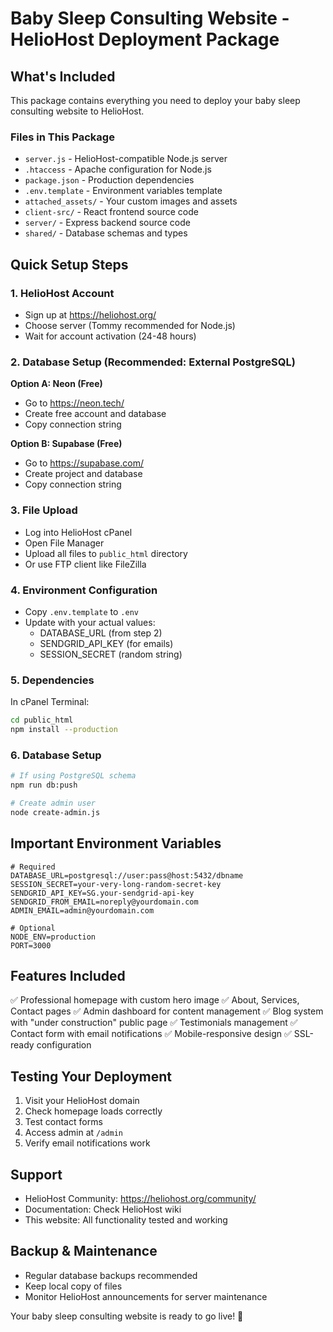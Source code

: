 # Baby Sleep Consulting Website - HelioHost Deployment Package

## What's Included
This package contains everything you need to deploy your baby sleep consulting website to HelioHost.

### Files in This Package
- `server.js` - HelioHost-compatible Node.js server
- `.htaccess` - Apache configuration for Node.js
- `package.json` - Production dependencies
- `.env.template` - Environment variables template
- `attached_assets/` - Your custom images and assets
- `client-src/` - React frontend source code
- `server/` - Express backend source code
- `shared/` - Database schemas and types

## Quick Setup Steps

### 1. HelioHost Account
- Sign up at https://heliohost.org/
- Choose server (Tommy recommended for Node.js)
- Wait for account activation (24-48 hours)

### 2. Database Setup (Recommended: External PostgreSQL)
**Option A: Neon (Free)**
- Go to https://neon.tech/
- Create free account and database
- Copy connection string

**Option B: Supabase (Free)**
- Go to https://supabase.com/
- Create project and database
- Copy connection string

### 3. File Upload
- Log into HelioHost cPanel
- Open File Manager
- Upload all files to `public_html` directory
- Or use FTP client like FileZilla

### 4. Environment Configuration
- Copy `.env.template` to `.env`
- Update with your actual values:
  - DATABASE_URL (from step 2)
  - SENDGRID_API_KEY (for emails)
  - SESSION_SECRET (random string)

### 5. Dependencies
In cPanel Terminal:
```bash
cd public_html
npm install --production
```

### 6. Database Setup
```bash
# If using PostgreSQL schema
npm run db:push

# Create admin user
node create-admin.js
```

## Important Environment Variables

```env
# Required
DATABASE_URL=postgresql://user:pass@host:5432/dbname
SESSION_SECRET=your-very-long-random-secret-key
SENDGRID_API_KEY=SG.your-sendgrid-api-key
SENDGRID_FROM_EMAIL=noreply@yourdomain.com
ADMIN_EMAIL=admin@yourdomain.com

# Optional
NODE_ENV=production
PORT=3000
```

## Features Included
✅ Professional homepage with custom hero image
✅ About, Services, Contact pages
✅ Admin dashboard for content management
✅ Blog system with "under construction" public page
✅ Testimonials management
✅ Contact form with email notifications
✅ Mobile-responsive design
✅ SSL-ready configuration

## Testing Your Deployment
1. Visit your HelioHost domain
2. Check homepage loads correctly
3. Test contact forms
4. Access admin at `/admin`
5. Verify email notifications work

## Support
- HelioHost Community: https://heliohost.org/community/
- Documentation: Check HelioHost wiki
- This website: All functionality tested and working

## Backup & Maintenance
- Regular database backups recommended
- Keep local copy of files
- Monitor HelioHost announcements for server maintenance

Your baby sleep consulting website is ready to go live! 🚀